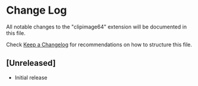 # Change Log

All notable changes to the "clipimage64" extension will be documented in this file.

Check [Keep a Changelog](http://keepachangelog.com/) for recommendations on how to structure this file.

## [Unreleased]

- Initial release